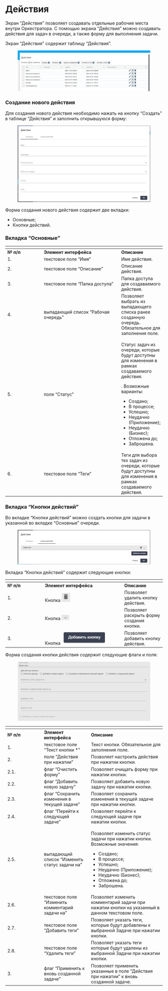 # Действия

Экран “Действия” позволяет создавать отдельные рабочие места внутри Оркестратора. С помощью экрана “Действия” можно создавать действия для задач в очереди, а также форму для выполнения задачи.

Экран “Действия” содержит таблицу “Действия”.&#x20;

<figure><img src="../../../../.gitbook/assets/изображение (23).png" alt=""><figcaption></figcaption></figure>

### Создание нового действия

Для создания нового действия необходимо нажать на кнопку “Создать” в таблице “Действия” и заполнить открывшуюся форму:

<figure><img src="../../../../.gitbook/assets/изображение (24).png" alt=""><figcaption></figcaption></figure>

Форма создания нового действия содержит две вкладки:

* Основные;
* Кнопки действий.

### Вкладка “Основные”

<table data-header-hidden><thead><tr><th width="116"></th><th width="256"></th><th></th></tr></thead><tbody><tr><td><strong>№ п/п</strong></td><td><strong>Элемент интерфейса</strong></td><td><strong>Описание</strong> </td></tr><tr><td>1.</td><td>текстовое поле “Имя”</td><td>Имя действия. </td></tr><tr><td>2.</td><td>текстовое поле “Описание”</td><td>Описание действия.</td></tr><tr><td>3.</td><td>текстовое поле “Папка доступа”</td><td>Папка доступа для создаваемого действия.</td></tr><tr><td>4. </td><td>выпадающий список “Рабочая очередь”</td><td>Позволяет выбрать из выпадающего списка ранее созданную очередь. Обязательное для заполнения поле.</td></tr><tr><td>5.</td><td>поле “Статус”</td><td><p>Статус задач из очереди, которые будут доступны для изменения в рамках создаваемого действия. </p><p>. Возможные варианты:</p><ul><li>Создано;</li><li>В процессе;</li><li>Успешно;</li><li>Неудачно (Приложение);</li><li>Неудачно (Бизнес);</li><li>Отложена до;</li><li>Заброшена.</li></ul></td></tr><tr><td>6.</td><td>текстовое поле “Теги”</td><td>Теги для выбора тех задач из  очереди, которые будут доступны для изменения в рамках создаваемого действия. </td></tr></tbody></table>

### Вкладка “Кнопки действий”

Во вкладке “Кнопки действий” можно создать кнопки для задачи в указанной во вкладке “Основные” очереди.&#x20;

<figure><img src="../../../../.gitbook/assets/изображение (25).png" alt=""><figcaption></figcaption></figure>

Вкладка “Кнопки действий” содержит следующие кнопки:

<table data-header-hidden><thead><tr><th width="106"></th><th width="240"></th><th></th></tr></thead><tbody><tr><td><strong>№ п/п</strong></td><td><strong>Элемент интерфейса</strong></td><td><strong>Описание</strong> </td></tr><tr><td>1.</td><td>Кнопка <img src="../../../../.gitbook/assets/2025-03-17_17-00-41 (1).png" alt=""></td><td>Позволяет удалить кнопку действия.</td></tr><tr><td>2.</td><td>Кнопка <img src="../../../../.gitbook/assets/2025-03-17_17-23-00.png" alt=""></td><td>Позволяет раскрыть форму создания кнопки.</td></tr><tr><td>3.</td><td>Кнопка <img src="../../../../.gitbook/assets/изображение (7) (1) (1).png" alt=""></td><td>Позволяет добавить кнопку действия.</td></tr></tbody></table>

Форма создания кнопки действия содержит следующие флаги и поля:

<figure><img src="../../../../.gitbook/assets/изображение (8) (1).png" alt=""><figcaption></figcaption></figure>

<table data-header-hidden><thead><tr><th width="103"></th><th></th><th></th></tr></thead><tbody><tr><td><strong>№ п/п</strong></td><td><strong>Элемент интерфейса</strong></td><td><strong>Описание</strong> </td></tr><tr><td>1.</td><td>текстовое поле “Текст кнопки *”</td><td>Текст кнопки. Обязательное для заполнения поле.</td></tr><tr><td>2.</td><td>поле “Действия при нажатии”</td><td>Позволяет настроить действия при нажатии кнопки.</td></tr><tr><td>2.1.</td><td>флаг “Очистить форму”</td><td>Позволяет очищать форму при нажатии кнопки.</td></tr><tr><td>2.2.</td><td>флаг “Добавить новую задачу”</td><td>Позволяет добавить новую задачу при нажатии кнопки.</td></tr><tr><td>2.3.</td><td>флаг “Сохранить изменения в текущей задаче”</td><td>Позволяет сохранить изменения в текущей задаче при нажатии кнопки.</td></tr><tr><td>2.4.</td><td>флаг “Перейти к следующей задаче”</td><td>Позволяет перейти к следующей задаче при нажатии кнопки.</td></tr><tr><td>2.5.</td><td>выпадающий список “Изменить статус задачи на”</td><td><p>Позволяет изменить статус задачи при нажатии кнопки. Возможные значения:</p><ul><li>Создано;</li><li>В процессе;</li><li>Успешно;</li><li>Неудачно (Приложение);</li><li>Неудачно (Бизнес);</li><li>Отложена до;</li><li>Заброшена.</li></ul></td></tr><tr><td>2.6.</td><td>текстовое поле “Изменить комментарий задачи на”</td><td>Позволяет изменить комментарий задачи при нажатии кнопки на указанный в данном текстовом поле. </td></tr><tr><td>2.7.</td><td>текстовое поле “Добавить теги”</td><td>Позволяет указать теги, которые будут  добавлены к выбранной Задаче при нажатии кнопки.</td></tr><tr><td>2.8.</td><td>текстовое поле “Удалить теги”</td><td>Позволяет указать  теги  которые будут удалены из выбранной Задачи при нажатии кнопки.</td></tr><tr><td>3.</td><td>флаг “Применить к вновь созданной задаче”</td><td>Позволяет применить указанные в поле “Действия при нажатии” к вновь созданной задаче. </td></tr></tbody></table>
